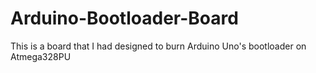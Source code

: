# Arduino-Bootloader-Board
This is a board that I had designed to burn Arduino Uno's bootloader on Atmega328PU
